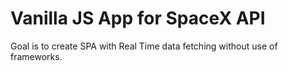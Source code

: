 # Vanilla JS App for SpaceX API

Goal is to create SPA with Real Time data fetching without use of frameworks.
